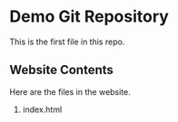 # Demo  Git Repository

This is the first file in this repo. 

## Website Contents

Here are the files in the website.

1. index.html

